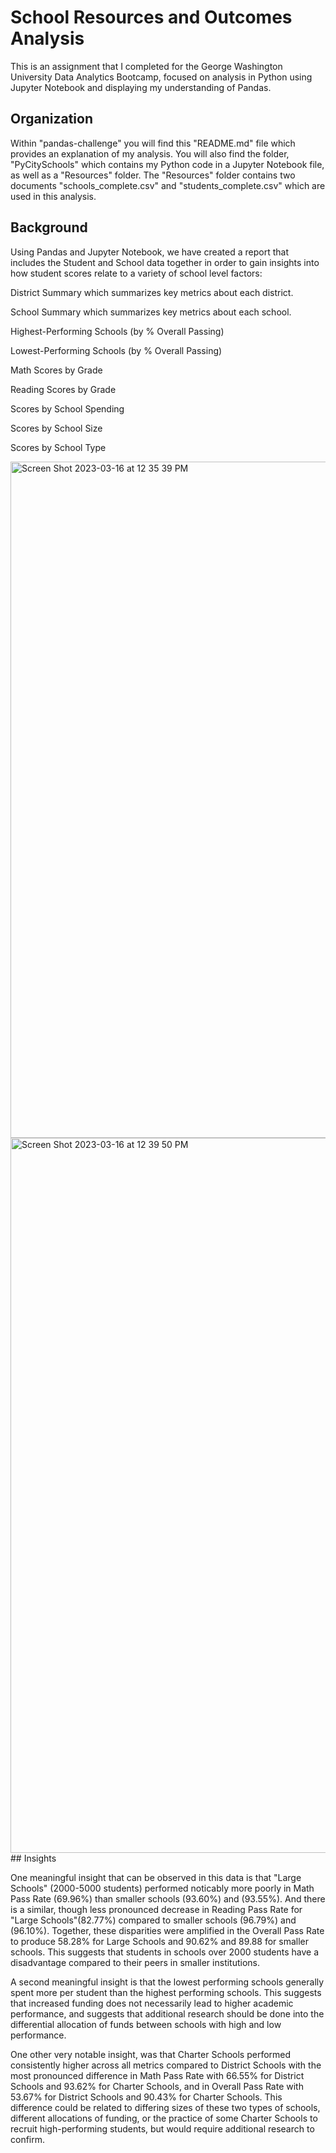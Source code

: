 # School Resources and Outcomes Analysis

This is an assignment that I completed for the George Washington University Data Analytics Bootcamp, focused on analysis in Python using Jupyter Notebook and displaying my understanding of Pandas.


## Organization

Within "pandas-challenge" you will find this "README.md" file which provides an explanation of my analysis. You will also find the
folder, "PyCitySchools" which contains my Python code in a Jupyter Notebook file, as well as a "Resources" folder. The "Resources"
folder contains two documents "schools_complete.csv" and "students_complete.csv" which are used in this analysis.


## Background

Using Pandas and Jupyter Notebook, we have created a report that includes the Student and School data together in order to 
gain insights into how student scores relate to a variety of school level factors:

District Summary which summarizes key metrics about each district.

School Summary which summarizes key metrics about each school.

Highest-Performing Schools (by % Overall Passing)

Lowest-Performing Schools (by % Overall Passing)

Math Scores by Grade

Reading Scores by Grade

Scores by School Spending

Scores by School Size

Scores by School Type

<img width="1082" alt="Screen Shot 2023-03-16 at 12 35 39 PM" src="https://user-images.githubusercontent.com/119632669/225691493-1c7bb5fe-2f19-4c66-a15f-e3d01d3df893.png">

<img width="1144" alt="Screen Shot 2023-03-16 at 12 39 50 PM" src="https://user-images.githubusercontent.com/119632669/225691574-0762d1cf-bfcd-4c06-8e4d-0837d89fe0f6.png">
## Insights

One meaningful insight that can be observed in this data is that "Large Schools" (2000-5000 students) performed noticably more
poorly in Math Pass Rate (69.96%) than smaller schools (93.60%) and (93.55%). And there is a similar, though less pronounced
decrease in Reading Pass Rate for "Large Schools"(82.77%) compared to smaller schools (96.79%) and (96.10%). Together, these
disparities were amplified in the Overall Pass Rate to produce 58.28% for Large Schools and 90.62% and 89.88 for smaller schools.
This suggests that students in schools over 2000 students have a disadvantage compared to their peers in smaller institutions.

A second meaningful insight is that the lowest performing schools generally spent more per student than the highest performing
schools. This suggests that increased funding does not necessarily lead to higher academic performance, and suggests that
additional research should be done into the differential allocation of funds between schools with high and low performance.

One other very notable insight, was that Charter Schools performed consistently higher across all metrics compared to District
Schools with the most pronounced difference in Math Pass Rate with 66.55% for District Schools and 93.62% for Charter Schools,
and in Overall Pass Rate with 53.67% for District Schools and 90.43% for Charter Schools. This difference could be related to
differing sizes of these two types of schools, different allocations of funding, or the practice of some Charter Schools to 
recruit high-performing students, but would require additional research to confirm.


